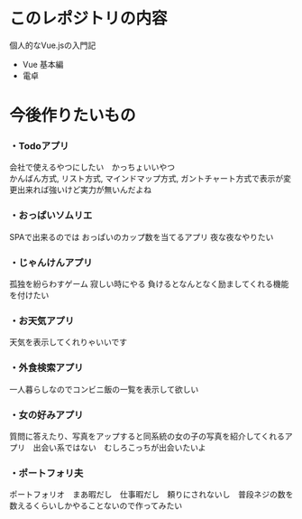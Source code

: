 # このレポジトリの内容
個人的なVue.jsの入門記

* Vue 基本編  
* 電卓


# 今後作りたいもの

### ・Todoアプリ
会社で使えるやつにしたい　かっちょいいやつ  
かんばん方式, リスト方式, マインドマップ方式, ガントチャート方式で表示が変更出来れば強いけど実力が無いんだよね

### ・おっぱいソムリエ
SPAで出来るのでは おっぱいのカップ数を当てるアプリ 夜な夜なやりたい  

### ・じゃんけんアプリ
孤独を紛らわすゲーム 寂しい時にやる 負けるとなんとなく励ましてくれる機能を付けたい  

### ・お天気アプリ
天気を表示してくれりゃいいです  

### ・外食検索アプリ
一人暮らしなのでコンビニ飯の一覧を表示して欲しい  

### ・女の好みアプリ
質問に答えたり、写真をアップすると同系統の女の子の写真を紹介してくれるアプリ　出会い系ではない　むしろこっちが出会いたいよ  

### ・ポートフォリ夫
ポートフォリオ　まあ暇だし　仕事暇だし　頼りにされないし　普段ネジの数を数えるくらいしかやることないので作ってみたい  